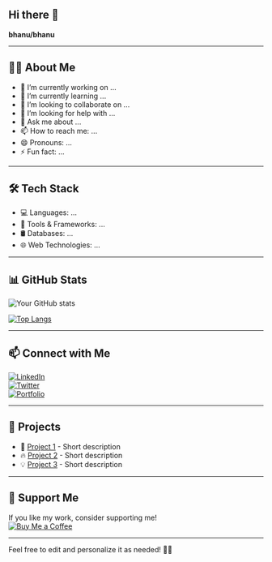 ## Hi there 👋  

**bhanu/bhanu** 

---

## 👨‍💻 About Me  
- 🔭 I’m currently working on ...  
- 🌱 I’m currently learning ...  
- 👯 I’m looking to collaborate on ...  
- 🤔 I’m looking for help with ...  
- 💬 Ask me about ...  
- 📫 How to reach me: ...  
- 😄 Pronouns: ...  
- ⚡ Fun fact: ...  

---

## 🛠️ Tech Stack  
- 💻 Languages: ...  
- 🔧 Tools & Frameworks: ...  
- 🛢️ Databases: ...  
- 🌐 Web Technologies: ...  

---

## 📊 GitHub Stats  
![Your GitHub stats](https://github-readme-stats.vercel.app/api?username=bhanu&show_icons=true&theme=radical)  

[![Top Langs](https://github-readme-stats.vercel.app/api/top-langs/?username=bhanu&layout=compact&theme=radical)](https://github.com/anuraghazra/github-readme-stats)  

---

## 📫 Connect with Me  
[![LinkedIn](https://img.shields.io/badge/LinkedIn-Connect-blue?style=flat&logo=linkedin)](your-linkedin-url)  
[![Twitter](https://img.shields.io/badge/Twitter-Follow-blue?style=flat&logo=twitter)](your-twitter-url)  
[![Portfolio](https://img.shields.io/badge/Portfolio-Visit-green?style=flat&logo=website)](your-portfolio-url)  

---

## 🎯 Projects  
- 🚀 [Project 1](project-link) - Short description  
- 🔥 [Project 2](project-link) - Short description  
- 💡 [Project 3](project-link) - Short description  

---

## 🤝 Support Me  
If you like my work, consider supporting me!  
[![Buy Me a Coffee](https://img.shields.io/badge/Buy%20Me%20a%20Coffee-Support-orange?style=flat&logo=buymeacoffee)](your-buymeacoffee-url)  

---

Feel free to edit and personalize it as needed! 🚀😃  
